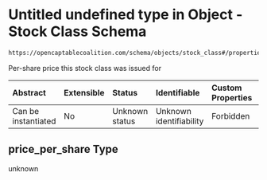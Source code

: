 # Untitled undefined type in Object - Stock Class Schema

```txt
https://opencaptablecoalition.com/schema/objects/stock_class#/properties/price_per_share
```

Per-share price this stock class was issued for

| Abstract            | Extensible | Status         | Identifiable            | Custom Properties | Additional Properties | Access Restrictions | Defined In                                                                                    |
| :------------------ | :--------- | :------------- | :---------------------- | :---------------- | :-------------------- | :------------------ | :-------------------------------------------------------------------------------------------- |
| Can be instantiated | No         | Unknown status | Unknown identifiability | Forbidden         | Allowed               | none                | [StockClass.schema.json*](../../schema/objects/StockClass.schema.json "open original schema") |

## price_per_share Type

unknown

